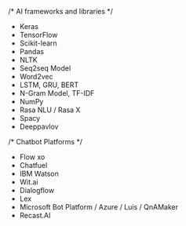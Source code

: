 /* AI frameworks and libraries */
- Keras
- TensorFlow
- Scikit-learn
- Pandas
- NLTK 
- Seq2seq Model
- Word2vec
- LSTM, GRU, BERT
- N-Gram Model, TF-IDF
- NumPy
- Rasa NLU / Rasa X
- Spacy
- Deeppavlov


/* Chatbot Platforms */
- Flow xo
- Chatfuel
- IBM Watson
- Wit.ai
- Dialogflow
- Lex
- Microsoft Bot Platform / Azure / Luis / QnAMaker
- Recast.AI

